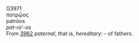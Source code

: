 G3971  
πατρῷος  
patrōos  
*pat-ro‘-os*  
From [3962](g3962) *paternal*, that is, *hereditary:* - of fathers.  
